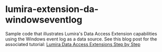 # lumira-extension-da-windowseventlog
Sample code that illustrates Lumira's Data Access Extension capabilities using the Windows event log as a data source. See this blog post for the associated tutorial: [Lumira Data Access Extensions Step by Step](http://scn.sap.com/community/lumira/blog/2015/01/08/lumira-data-access-extensions-step-by-step) 
